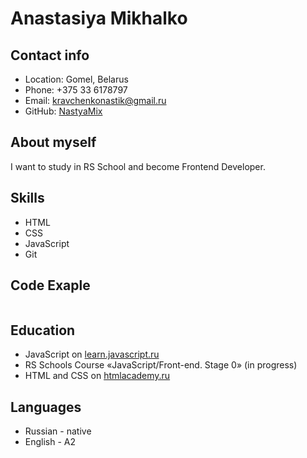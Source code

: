 # Anastasiya Mikhalko
## Contact info
* Location: Gomel, Belarus
* Phone: +375 33 6178797
* Email: kravchenkonastik@gmail.ru
* GitHub: [NastyaMix](https://github.com/NastyaMix)
## About myself
I want to study in RS School and become Frontend Developer.
## Skills
* HTML
* CSS
* JavaScript
* Git
## Code Exaple
```
```
## Education
* JavaScript on [learn.javascript.ru](https://learn.javascript.ru/)
* RS Schools Course «JavaScript/Front-end. Stage 0» (in progress)
* HTML and CSS on [htmlacademy.ru](https://htmlacademy.ru/courses/basic-html-css)
## Languages
* Russian - native
* English - A2

